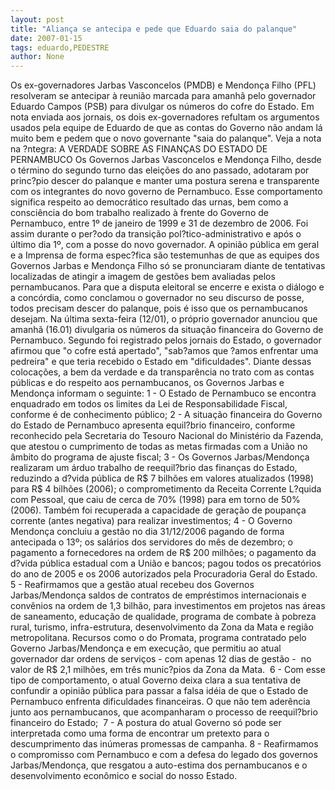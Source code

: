```yaml
---
layout: post
title: "Aliança se antecipa e pede que Eduardo saia do palanque"
date: 2007-01-15
tags: eduardo,PEDESTRE
author: None
---
```

Os ex-governadores Jarbas Vasconcelos (PMDB) e Mendonça Filho (PFL) resolveram se antecipar à reunião marcada para amanhã pelo governador Eduardo Campos (PSB) para divulgar os números do cofre do Estado. Em nota enviada aos jornais, os dois ex-governadores refultam os argumentos usados pela equipe de Eduardo de que as contas do Governo não andam lá muito bem e pedem que o novo governante \"saia do palanque\". 
Veja a nota na ?ntegra: 
A VERDADE SOBRE AS FINANÇAS DO ESTADO DE PERNAMBUCO
Os Governos Jarbas Vasconcelos e Mendonça Filho, desde o término do segundo turno das eleições do ano passado, adotaram por princ?pio descer do palanque e manter uma postura serena e transparente com os integrantes do novo governo de Pernambuco. 
Esse comportamento significa respeito ao democrático resultado das urnas, bem como a consciência do bom trabalho realizado à frente do Governo de Pernambuco, entre 1º de janeiro de 1999 e 31 de dezembro de 2006. 
Foi assim durante o per?odo da transição pol?tico-administrativo e após o último dia 1º, com a posse do novo governador. A opinião pública em geral e a Imprensa de forma espec?fica são testemunhas de que as equipes dos Governos Jarbas e Mendonça Filho só se pronunciaram diante de tentativas localizadas de atingir a imagem de gestões bem avaliadas pelos pernambucanos. 
Para que a disputa eleitoral se encerre e exista o diálogo e a concórdia, como conclamou o governador no seu discurso de posse, todos precisam descer do palanque, pois é isso que os pernambucanos desejam. 
Na última sexta-feira (12/01), o próprio governador anunciou que amanhã (16.01) divulgaria os números da situação financeira do Governo de Pernambuco. Segundo foi registrado pelos jornais do Estado, o governador afirmou que \"o cofre está apertado\", \"sab?amos que ?amos enfrentar uma pedreira\" e que teria recebido o Estado em \"dificuldades\". 
Diante dessas colocações, a bem da verdade e da transparência no trato com as contas públicas e do respeito aos pernambucanos, os Governos Jarbas e Mendonça informam o seguinte: 
1 - O Estado de Pernambuco se encontra enquadrado em todos os limites da Lei de Responsabilidade Fiscal, conforme é de conhecimento público; 
2 - A situação financeira do Governo do Estado de Pernambuco apresenta equil?brio financeiro, conforme reconhecido pela Secretaria do Tesouro Nacional do Ministério da Fazenda, que atestou o cumprimento de todas as metas firmadas com a União no âmbito do programa de ajuste fiscal; 
3 - Os Governos Jarbas/Mendonça realizaram um árduo trabalho de reequil?brio das finanças do Estado, reduzindo a d?vida pública de R$ 7 bilhões em valores atualizados (1998) para R$ 4 bilhões (2006); o comprometimento da Receita Corrente L?quida com Pessoal, que caiu de cerca de 70% (1998) para em torno de 50% (2006). Também foi recuperada a capacidade de geração de poupança corrente (antes negativa) para realizar investimentos; 
4 - O Governo Mendonça concluiu a gestão no dia 31/12/2006 pagando de forma antecipada o 13º; os salários dos servidores do mês de dezembro; o pagamento a fornecedores na ordem de R$ 200 milhões; o pagamento da d?vida pública estadual com a União e bancos; pagou todos os precatórios do ano de 2005 e os 2006 autorizados pela Procuradoria Geral do Estado.&nbsp;
5 - Reafirmamos que a gestão atual recebeu dos Governos Jarbas/Mendonça saldos de contratos de empréstimos internacionais e convênios na ordem de 1,3 bilhão, para investimentos em projetos nas áreas de saneamento, educação de qualidade, programa de combate à pobreza rural, turismo, infra-estrutura, desenvolvimento da Zona da Mata e região metropolitana. Recursos como o do Promata, programa contratado pelo Governo Jarbas/Mendonça e em execução, que permitiu ao atual governador dar ordens de serviços - com apenas 12 dias de gestão -&nbsp; no valor de R$ 2,1 milhões, em três munic?pios da Zona da Mata. &nbsp;6 - Com esse tipo de comportamento, o atual Governo deixa clara a sua tentativa de confundir a opinião pública para passar a falsa idéia de que o Estado de Pernambuco enfrenta dificuldades financeiras. O que não tem aderência junto aos pernambucanos, que acompanharam o processo de reequil?brio financeiro do Estado;&nbsp;
7 - A postura do atual Governo só pode ser interpretada como uma forma de encontrar um pretexto para o descumprimento das inúmeras promessas de campanha. 
8 - Reafirmamos o compromisso com Pernambuco e com a defesa do legado dos governos Jarbas/Mendonça, que resgatou a auto-estima dos pernambucanos e o desenvolvimento econômico e social do nosso Estado.  